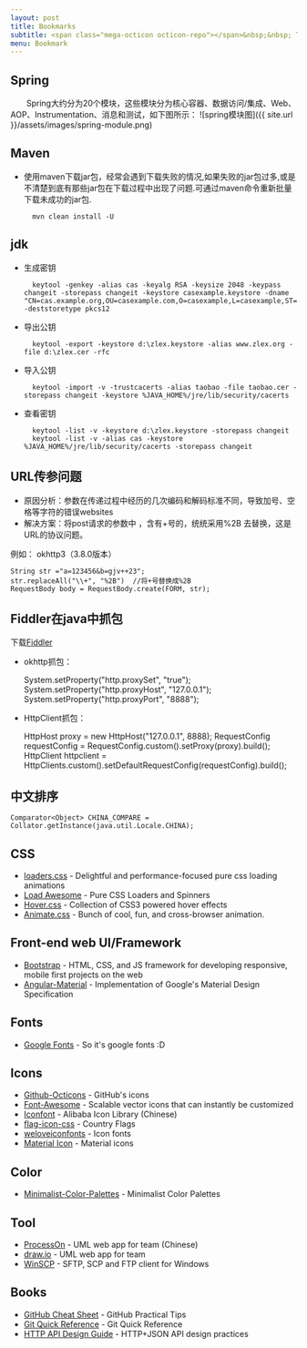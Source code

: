 ```yaml
---
layout: post
title: Bookmarks
subtitle: <span class="mega-octicon octicon-repo"></span>&nbsp;&nbsp; To mark useful libs - tools - books
menu: Bookmark
---
```


## Spring
　　Spring大约分为20个模块，这些模块分为核心容器、数据访问/集成、Web、AOP、Instrumentation、消息和测试，如下图所示：
![spring模块图]({{ site.url }}/assets/images/spring-module.png)

## Maven
- 使用maven下载jar包，经常会遇到下载失败的情况,如果失败的jar包过多,或是不清楚到底有那些jar包在下载过程中出现了问题.可通过maven命令重新批量下载未成功的jar包.

        mvn clean install -U 

## jdk
- 生成密钥

		keytool -genkey -alias cas -keyalg RSA -keysize 2048 -keypass changeit -storepass changeit -keystore casexample.keystore -dname "CN=cas.example.org,OU=casexample.com,O=casexample,L=casexample,ST=casexample,C=CN" -deststoretype pkcs12

- 导出公钥

		keytool -export -keystore d:\zlex.keystore -alias www.zlex.org -file d:\zlex.cer -rfc

- 导入公钥

		keytool -import -v -trustcacerts -alias taobao -file taobao.cer -storepass changeit -keystore %JAVA_HOME%/jre/lib/security/cacerts

- 查看密钥

		keytool -list -v -keystore d:\zlex.keystore -storepass changeit
		keytool -list -v -alias cas -keystore %JAVA_HOME%/jre/lib/security/cacerts -storepass changeit

## URL传参问题

- 原因分析：参数在传递过程中经历的几次编码和解码标准不同，导致加号、空格等字符的错误websites
- 解决方案：将post请求的参数中 ，含有+号的，统统采用%2B 去替换，这是URL的协议问题。

例如：
okhttp3（3.8.0版本）

	String str ="a=123456&b=gjv++23";
	str.replaceAll("\\+", "%2B")  //将+号替换成%2B
	RequestBody body = RequestBody.create(FORM, str);

## Fiddler在java中抓包

下载[Fiddler](https://www.telerik.com/download/fiddler)
- okhttp抓包：

	System.setProperty("http.proxySet", "true");
	System.setProperty("http.proxyHost", "127.0.0.1");
	System.setProperty("http.proxyPort", "8888");

- HttpClient抓包：

	HttpHost proxy = new HttpHost("127.0.0.1", 8888);
	RequestConfig requestConfig = RequestConfig.custom().setProxy(proxy).build();
	HttpClient httpclient = HttpClients.custom().setDefaultRequestConfig(requestConfig).build();

## 中文排序

	Comparator<Object> CHINA_COMPARE = Collator.getInstance(java.util.Locale.CHINA);

## CSS
- [loaders.css](https://connoratherton.com/loaders) - Delightful and performance-focused pure css loading animations
- [Load Awesome](http://github.danielcardoso.net/load-awesome/animations.html) - Pure CSS Loaders and Spinners 
- [Hover.css](http://ianlunn.github.io/Hover/) - Collection of CSS3 powered hover effects
- [Animate.css](https://github.com/daneden/animate.css) - Bunch of cool, fun, and cross-browser animation. 

## Front-end web UI/Framework
- [Bootstrap](http://getbootstrap.com/) - HTML, CSS, and JS framework for developing responsive, mobile first projects on the web
- [Angular-Material](https://material.angularjs.org/latest/) - Implementation of Google's Material Design Specification

## Fonts
- [Google Fonts](https://www.google.com/fonts) - So it's google fonts :D

## Icons
- [Github-Octicons](https://octicons.github.com/) - GitHub's icons
- [Font-Awesome](https://fortawesome.github.io/Font-Awesome/) - Scalable vector icons that can instantly be customized
- [Iconfont](http://www.iconfont.cn/) - Alibaba Icon Library (Chinese)
- [flag-icon-css](http://lipis.github.io/flag-icon-css/) - Country Flags
- [weloveiconfonts](http://weloveiconfonts.com/) - Icon fonts
- [Material Icon](https://design.google.com/icons/#ic_accessibility) - Material icons

## Color
- [Minimalist-Color-Palettes](https://www.behance.net/gallery/32154055/Minimalist-Color-Palettes-2015) - Minimalist Color Palettes

## Tool
- [ProcessOn](https://www.processon.com/) - UML web app for team (Chinese)
- [draw.io](https://www.draw.io/) - UML web app for team
- [WinSCP](https://winscp.net/eng/download.php) - SFTP, SCP and FTP client for Windows

## Books
- [GitHub Cheat Sheet](https://github.com/tiimgreen/github-cheat-sheet) - GitHub Practical Tips
- [Git Quick Reference](http://jonas.nitro.dk/git/quick-reference.html) - Git Quick Reference
- [HTTP API Design Guide](https://geemus.gitbooks.io/http-api-design/content/en/index.html) - HTTP+JSON API design practices
